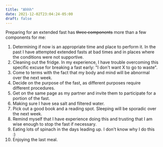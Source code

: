 ```yaml
---
title: "Ahhh"
date: 2021-12-02T23:04:24-05:00
draft: false
---
```


Preparing for an extended fast has <strike>three components</strike> more than a few components for me: 
1. Determining if now is an appropriate time and place to perform it. In the past I have attempted extended fasts at bad times and in places where the conditions were  not supportive.
1. Cleaning out the fridge. In my experience, I have trouble overcoming this specific excuse for breaking a fast early: "I don't want X to go to waste".
1. Come to terms with the fact that my body and mind will be abnormal over the next week.
1. Decide on the purpose of the fast, as different purposes require different procedures.
1. Get on the same page as my partner and invite them to participate for a portion of the fast.
1. Making sure I have sea salt and filtered water.
1. Pick out a good book and a reading spot. Sleeping will be sporadic over the next week.
1. Remind myself that I have experience doing this and trusting that I am wise enough to stop the fast if necessary.
1. Eating lots of spinach in the days leading up. I don't know why I do this :)
1. Enjoying the last meal. 

